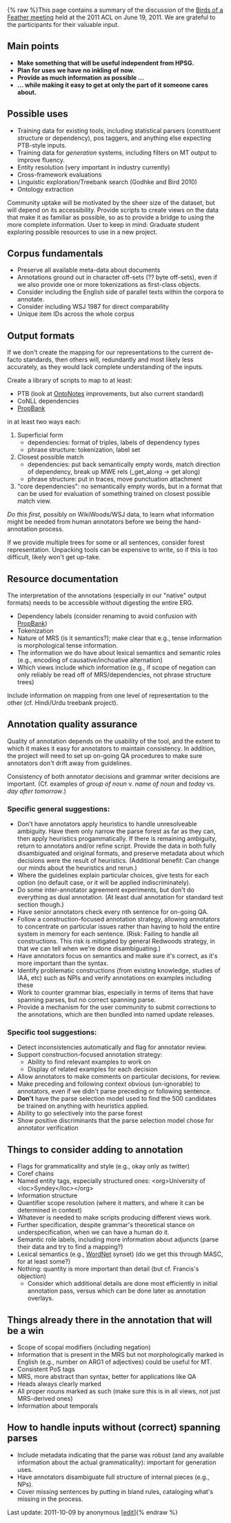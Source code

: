 {% raw %}This page contains a summary of the discussion of the [Birds of a
Feather meeting](https://blog.inductorsoftware.com/docsproto/summits/BirdsofaFeather2011) held at the 2011 ACL on June 19,
2011. We are grateful to the participants for their valuable input.

## Main points

- **Make something that will be useful independent from HPSG.**
- **Plan for uses we have no inkling of now.**
- **Provide as much information as possible ...**
- **... while making it easy to get at only the part of it someone
cares about.**

## Possible uses

- Training data for existing tools, including statistical parsers
(constituent structure or dependency), pos taggers, and anything
else expecting PTB-style inputs.
- Training data for *generation* systems, including filters on MT
output to improve fluency.
- Entity resolution (very important in industry currently)
- Cross-framework evaluations
- Linguistic exploration/Treebank search (Godhke and Bird 2010)
- Ontology extraction

Community uptake will be motivated by the sheer size of the dataset, but
will depend on its accessibility. Provide scripts to create views on the
data that make it as familiar as possible, so as to provide a bridge to
using the more complete information. User to keep in mind: Graduate
student exploring possible resources to use in a new project.

## Corpus fundamentals

- Preserve all available meta-data about documents
- Annotations ground out in character off-sets (?? byte off-sets),
even if we also provide one or more tokenizations as first-class
objects.
- Consider including the English side of parallel texts within the
corpora to annotate.
- Consider including WSJ 1987 for direct comparability
- Unique item IDs across the whole corpus

## Output formats

If we don't create the mapping for our representations to the current
de-facto standards, then others will, redundantly and most likely less
accurately, as they would lack complete understanding of the inputs.

Create a library of scripts to map to at least:

- PTB (look at [OntoNotes](/OntoNotes) improvements, but also current
standard)
- CoNLL dependencies
- [PropBank](/PropBank)

in at least two ways each:

1. Superficial form
   - dependencies: format of triples, labels of dependency types
   - phrase structure: tokenization, label set
2. Closest possible match
   - dependencies: put back semantically empty words, match direction
of dependency, break up MWE rels (\_get\_along -&gt; get along)
   - phrase structure: put in traces, move punctuation attachment
3. "core dependencies": no semantically empty words, but in a format
that can be used for evaluation of something trained on closest
possible match view.

*Do this first,* possibly on WikiWoods/WSJ data, to learn what
information might be needed from human annotators before we being the
hand-annotation process.

If we provide multiple trees for some or all sentences, consider forest
representation. Unpacking tools can be expensive to write, so if this is
too difficult, likely won't get up-take.

## Resource documentation

The interpretation of the annotations (especially in our "native" output
formats) needs to be accessible without digesting the entire ERG.

- Dependency labels (consider renaming to avoid confusion with
[PropBank](/PropBank))
- Tokenization
- Nature of MRS (is it semantics?); make clear that e.g., tense
information is morphological tense information.
- The information we do have about lexical semantics and semantic
roles (e.g., encoding of causative/inchoative alternation)
- Which views include which information (e.g., if scope of negation
can only reliably be read off of MRS/dependencies, not phrase
structure trees)

Include information on mapping from one level of representation to the
other (cf. Hindi/Urdu treebank project).

## Annotation quality assurance

Quality of annotation depends on the usability of the tool, and the
extent to which it makes it easy for annotators to maintain consistency.
In addition, the project will need to set up on-going QA procedures to
make sure annotators don't drift away from guidelines.

Consistency of both annotator decisions and grammar writer decisions are
important. (Cf. examples of *group of noun* v. *name of noun* and
*today* vs. *day after tomorrow*.)

### Specific general suggestions:

- Don't have annotators apply heuristics to handle unresolveable
ambiguity. Have them only narrow the parse forest as far as they
can, then apply heuristics progammatically. If there is remaining
ambiguity, return to annotators and/or refine script. Provide the
data in both fully disambiguated and original formats, and preserve
metadata about which decisions were the result of heuristics.
(Additional benefit: Can change our minds about the heuristics and
rerun.)
- Where the guidelines explain particular choices, give tests for each
option (no default case, or it will be applied indiscriminately).
- Do some inter-annotator agreement experiments, but don't do
everything as dual annotation. (At least dual annotation for
standard test section though.)
- Have senior annotators check every nth sentence for on-going QA.
- Follow a construction-focused annotation strategy, allowing
annotators to concentrate on particular issues rather than having to
hold the entire system in memory for each sentence. (Risk: Failing
to handle all constructions. This risk is mitigated by general
Redwoods strategy, in that we can tell when we're done
disambiguating.)
- Have annotators focus on semantics and make sure it's correct, as
it's more important than the syntax.
- Identify problematic constructions (from existing knowledge, studies
of IAA, etc) such as NPIs and verify annotations on examples
including these
- Work to counter grammar bias, especially in terms of items that have
spanning parses, but no correct spanning parse.
- Provide a mechanism for the user community to submit corrections to
the annotations, which are then bundled into named update releases.

### Specific tool suggestions:

- Detect inconsistencies automatically and flag for annotator review.
- Support construction-focused annotation strategy:
  - Ability to find relevant examples to work on
  - Display of related examples for each decision
- Allow annotators to make comments on particular decisions, for
review.
- Make preceding and following context obvious (un-ignorable) to
annotators, even if we didn't parse preceding or following sentence.
- **Don't** have the parse selection model used to find the 500
candidates be trained on anything with heuristics applied.
- Ability to go selectively into the parse forest
- Show positive discriminants that the parse selection model chose for
annotator verification

## Things to consider adding to annotation

- Flags for grammaticality and style (e.g., okay only as twitter)
- Coref chains
- Named entity tags, especially structured ones: &lt;org&gt;University
of &lt;loc&gt;Syndey&lt;/loc&gt;&lt;/org&gt;
- Information structure
- Quantifier scope resolution (where it matters, and where it can be
determined in context)
- Whatever is needed to make scripts producing different views work.
- Further specification, despite grammar's theoretical stance on
underspecification, when we can have a human do it.
- Semantic role labels, including more information about adjuncts
(parse their data and try to find a mapping?)
- Lexical semantics (e.g., [WordNet](/WordNet) synset) (do we get this
through MASC, for at least some?)
- Nothing: quantity is more important than detail (but cf. Francis's
objection)
  - Consider which additional details are done most efficiently in
initial annotation pass, versus which can be done later as
annotation overlays.

## Things already there in the annotation that will be a win

- Scope of scopal modifiers (including negation)
- Information that is present in the MRS but not morphologically
marked in English (e.g., number on ARG1 of adjectives) could be
useful for MT.
- Consistent PoS tags
- MRS, more abstract than syntax, better for applications like QA
- Heads always clearly marked
- All proper nouns marked as such (make sure this is in all views, not
just MRS-derived ones)
- Information about temporals

## How to handle inputs without (correct) spanning parses

- Include metadata indicating that the parse was robust (and any
available information about the actual grammaticality): important
for generation uses.
- Have annotators disambiguate full structure of internal pieces
(e.g., NPs).
- Cover missing sentences by putting in bland rules, cataloging what's
missing in the process.

Last update: 2011-10-09 by anonymous [[edit](https://github.com/delph-in/docs/wiki/BirdsofaFeather2011Summary/_edit)]{% endraw %}